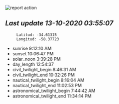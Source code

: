 ![report action](https://github.com/matiasz8/actions-for-reports/workflows/report%20action/badge.svg?branch=develop) 


## *****Last update 13-10-2020 03:55:07*****



		 Latitud: -34.61315
		 Longitud: -58.37723

 - sunrise 	 9:12:10 AM
 - sunset 	 10:06:47 PM
 - solar_noon 	 3:39:28 PM
 - day_length 	 12:54:37
 - civil_twilight_begin 	 8:46:31 AM
 - civil_twilight_end 	 10:32:26 PM
 - nautical_twilight_begin 	 8:16:04 AM
 - nautical_twilight_end 	 11:02:53 PM
 - astronomical_twilight_begin 	 7:44:42 AM
 - astronomical_twilight_end 	 11:34:14 PM
